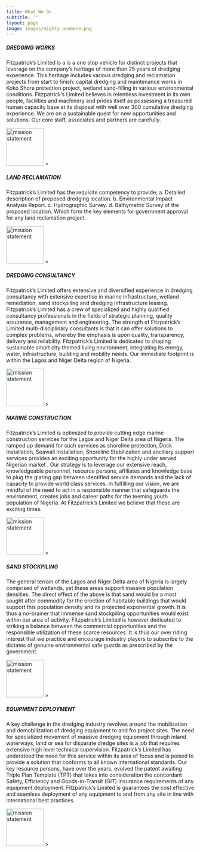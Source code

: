 ```yaml
---
title: What We Do
subtitle: ''
layout: page
image: images/mighty-anemone.png
---
```

##### DREDGING WORKS
<p>Fitzpatrick’s Limited is a is a one stop vehicle for distinct projects that leverage on the company’s heritage of more than 25 years of dredging experience. This heritage includes various dredging and reclamation projects from start to finish: capital dredging and maintenance works in Koko Shore protection project, wetland sand-filling in various environmental conditions.
Fitzpatrick’s Limited believes in relentless investment in its own
people, facilities and machinery and prides itself as possessing a treasured human capacity base at its disposal with well over 300 cumulative dredging experience. We are on a sustainable quest for new opportunities and solutions. Our core staff, associates and partners are carefully.</p>
<img src="https://fitzpatricks.netlify.app/images/mission.png" alt="mission statement" width="100"/>
>


##### LAND RECLAMATION
<p> Fitzpatrick’s Limited has the requisite competency to provide;
a. Detailed description of proposed dredging location.
b. Environmental Impact Analysis Report.
c. Hydrographic Survey.
d. Bathymetric Survey of the proposed location.
Which form the key elements for government approval for any land reclamation project.</p>
<img src="https://fitzpatricks.netlify.app/images/mission.png" alt="mission statement" width="100"/>
>

##### DREDGING CONSULTANCY
<p>Fitzpatrick’s Limited offers extensive and diversified experience in dredging consultancy with extensive expertise in marine infrastructure, wetland remediation, sand stockpiling and dredging infrastructure leasing.
Fitzpatrick’s Limited has a crew of specialized and highly qualified consultancy professionals in the fields of strategic planning, quality assurance, management and engineering.
The strength of Fitzpatrick’s Limited multi-disciplinary consultants is that it can offer solutions to complex problems, whereby the emphasis is upon quality, transparency, delivery and reliability. Fitzpatrick’s Limited is dedicated to shaping sustainable smart city themed living environment, integrating its energy, water, infrastructure, building and mobility needs.
Our immediate footprint is within the Lagos and Niger Delta region of Nigeria.</p>
<img src="https://fitzpatricks.netlify.app/images/mission.png" alt="mission statement" width="100"/>
>

##### MARINE CONSTRUCTION
<p>Fitzpatrick’s Limited is optimized to provide cutting edge marine construction services for the Lagos and Niger Delta area of Nigeria. The ramped up demand for such services as shoreline protection, Dock Installation, Seawall Installation, Shoreline Stabilization and ancillary support services provides an exciting opportunity for the highly under served Nigerian market .
Our strategy is to leverage our extensive reach, knowledgeable
personnel, resource persons, affiliates and knowledge base to plug the glaring gap between identified service demands and the lack of capacity to provide world class services.
In fulfilling our vision, we are mindful of the need to act in a
responsible manner that safeguards the environment, creates jobs and career paths for the teeming youth population of Nigeria. At Fitzpatrick’s Limited we believe that these are exciting times.</p>
<img src="https://fitzpatricks.netlify.app/images/mission.png" alt="mission statement" width="100"/>
>

##### SAND STOCKPILING
<p>The general terrain of the Lagos and Niger Delta area of Nigeria is largely comprised of wetlands, yet these areas support massive population densities. The direct effect of the above is that sand would be a most sought after commodity for the erection of habitable buildings that would support this population density and its projected exponential growth. It is thus a no-brainer that immense sand stockpiling opportunities
would exist within our area of activity. Fitzpatrick’s Limited is
however dedicated to striking a balance between the commercial opportunities and the responsible utilization of these scarce resources. It is thus our over riding interest that we practice and encourage industry players to subscribe to the dictates of genuine environmental safe guards as prescribed by the government.	</p>
<img src="https://fitzpatricks.netlify.app/images/mission.png" alt="mission statement" width="100"/>
>

##### EQUIPMENT DEPLOYMENT
<p>A key challenge in the dredging industry revolves around the
mobilization and demobilization of dredging equipment to and fro project sites. The need for specialized movement of massive dredging equipment through inland waterways, land or sea for disparate dredge sites is a job that requires extensive high level technical supervision. Fitzpatrick’s Limited has understood the need for this service within its area of focus and is poised to provide a solution that conforms to all known international standards. Our key resource persons, have over the years, evolved the patent awaiting Triple Plan Template (TPT) that takes into consideration the concordant Safety, Efficiency and Goods-in-Transit (GIT) Insurance requirements of any equipment deployment.
Fitzpatrick’s Limited is guarantees the cost effective and seamless deployment of any equipment to and from any site in line with international best practices.
	</p>
	<img src="https://fitzpatricks.netlify.app/images/mission.png" alt="mission statement" width="100"/>
>